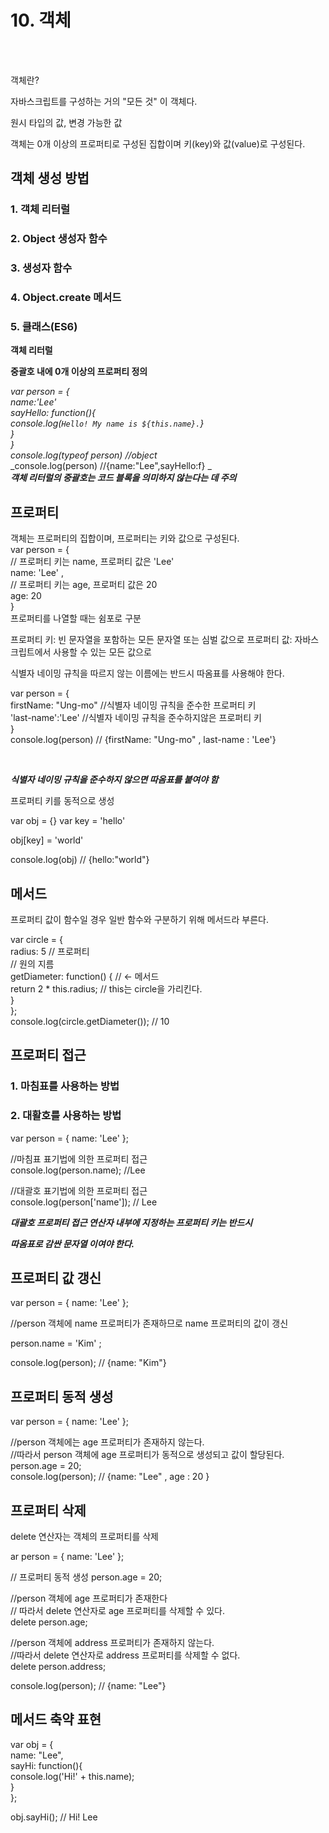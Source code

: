 # 10. 객체

<br/>
<br/>

객체란?

자바스크립트를 구성하는 거의 "모든 것" 이 객체다.

원시 타입의 값, 변경 가능한 값

객체는 0개 이상의 프로퍼티로 구성된 집합이며 키(key)와 값(value)로 구성된다.

## 객체 생성 방법

### 1. 객체 리터럴

### 2. Object 생성자 함수

### 3. 생성자 함수

### 4. Object.create 메서드

### 5. 클래스(ES6)

**객체 리터럴**

**중괄호 내에 0개 이상의 프로퍼티 정의**

_var person = {
<br/>
name:'Lee'
<br/>
sayHello: function(){
<br/>
console.log(`Hello! My name is ${this.name}.`}
<br/>
}
<br/>
}_
<br/>
_console.log(typeof person) //object_
<br/>
_console.log(person) //{name:"Lee",sayHello:f} _
<br/>
**_객체 리터럴의 중괄호는 코드 블록을 의미하지 않는다는 데 주의_**

## 프로퍼티

객체는 프로퍼티의 집합이며, 프로퍼티는 키와 값으로 구성된다.
<br/>
var person = {
<br/>
// 프로퍼티 키는 name, 프로퍼티 값은 'Lee'
<br/>
name: 'Lee' ,
<br/>
// 프로퍼티 키는 age, 프로퍼티 값은 20
<br/>
age: 20
<br/>
}
<br/>
프로퍼티를 나열할 때는 쉼포로 구분

프로퍼티 키: 빈 문자열을 포함하는 모든 문자열 또는 심벌 값으로
프로퍼티 값: 자바스크립트에서 사용할 수 있는 모든 값으로

식별자 네이밍 규칙을 따르지 않는 이름에는 반드시 따옴표를 사용해야 한다.
<br/>

var person = {
<br/>
firstName: "Ung-mo" //식별자 네이밍 규칙을 준수한 프로퍼티 키
<br/>
'last-name':'Lee' //식별자 네이밍 규칙을 준수하지않은 프로퍼티 키
<br/>
}
<br/>
console.log(person) // {firstName: "Ung-mo" , last-name : 'Lee'}

<br/>

**_식별자 네이밍 규칙을 준수하지 않으면 따옴표를 붙여야 함_**

프로퍼티 키를 동적으로 생성

var obj = {}
var key = 'hello'

obj[key] = 'world'

console.log(obj) // {hello:"world"}

## 메서드

프로퍼티 값이 함수일 경우 일반 함수와 구분하기 위해 메서드라 부른다.

var circle = {
<br/>
radius: 5 // 프로퍼티
<br/>
// 원의 지름
<br/>
getDiameter: function() { // <- 메서드
<br/>
return 2 \* this.radius; // this는 circle을 가리킨다.
<br/>
}
<br/>
};
<br/>
console.log(circle.getDiameter()); // 10

## 프로퍼티 접근

### 1. 마침표를 사용하는 방법

### 2. 대활호를 사용하는 방법

var person = {
name: 'Lee'
};

//마침표 표기법에 의한 프로퍼티 접근
<br/>
console.log(person.name); //Lee

//대괄호 표기법에 의한 프로퍼티 접근
<br/>
console.log(person['name']); // Lee

**_대괄호 프로퍼티 접근 연산자 내부에 지정하는 프로퍼티 키는 반드시_**

**_따옴표로 감싼 문자열 이여야 한다._**

## 프로퍼티 값 갱신

var person = {
name: 'Lee'
};

//person 객체에 name 프로퍼티가 존재하므로 name 프로퍼티의 값이 갱신

person.name = 'Kim' ;

console.log(person); // {name: "Kim"}

## 프로퍼티 동적 생성

var person = {
name: 'Lee'
};

//person 객체에는 age 프로퍼티가 존재하지 않는다.
<br/>
//따라서 person 객체에 age 프로퍼티가 동적으로 생성되고 값이 할당된다.
<br/>
person.age = 20;
<br/>
console.log(person); // {name: "Lee" , age : 20 }

## 프로퍼티 삭제

delete 연산자는 객체의 프로퍼티를 삭제

ar person = {
name: 'Lee'
};

// 프로퍼티 동적 생성
person.age = 20;

//person 객체에 age 프로퍼티가 존재한다
<br/>
// 따라서 delete 연산자로 age 프로퍼티를 삭제할 수 있다.
<br/>
delete person.age;

//person 객체에 address 프로퍼티가 존재하지 않는다.
<br/>
//따라서 delete 연산자로 address 프로퍼티를 삭제할 수 없다.
<br/>
delete person.address;

console.log(person); // {name: "Lee"}

## 메서드 축약 표현

var obj = {
<br/>
name: "Lee",
<br/>
sayHi: function(){
<br/>
console.log('Hi!' + this.name);
<br/>
}
<br/>
};

obj.sayHi(); // Hi! Lee
